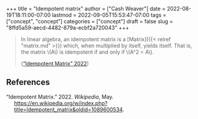 +++
title = "Idempotent matrix"
author = ["Cash Weaver"]
date = 2022-08-19T18:11:00-07:00
lastmod = 2022-09-05T15:53:47-07:00
tags = ["concept", "concept"]
categories = ["concept"]
draft = false
slug = "8ffd5a59-aecd-4482-879a-ecbf2a720043"
+++

> In linear algebra, an idempotent matrix is a [Matrix]({{< relref "matrix.md" >}}) which, when multiplied by itself, yields itself. That is, the matrix \\(A\\) is idempotent if and only if \\(A^2 = A\\).
>
> (<a href="#citeproc_bib_item_1">“Idempotent Matrix” 2022</a>)

## References

<style>.csl-entry{text-indent: -1.5em; margin-left: 1.5em;}</style><div class="csl-bib-body">
  <div class="csl-entry"><a id="citeproc_bib_item_1"></a>“Idempotent Matrix.” 2022. <i>Wikipedia</i>, May. <a href="https://en.wikipedia.org/w/index.php?title=Idempotent_matrix&oldid=1089600534">https://en.wikipedia.org/w/index.php?title=Idempotent_matrix&#38;oldid=1089600534</a>.</div>
</div>
